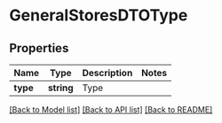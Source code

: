 # GeneralStoresDTOType

## Properties
Name | Type | Description | Notes
------------ | ------------- | ------------- | -------------
**type** | **string** | Type | 

[[Back to Model list]](../README.md#documentation-for-models) [[Back to API list]](../README.md#documentation-for-api-endpoints) [[Back to README]](../../README.md)


